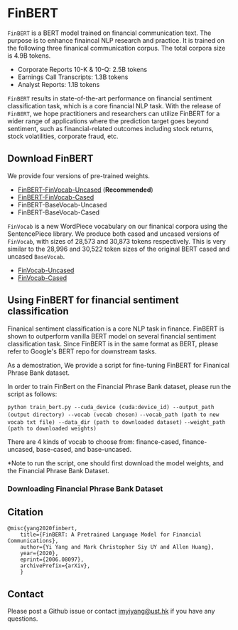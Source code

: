 # FinBERT

`FinBERT` is a BERT model trained on financial communication text. The purpose is to enhance finaincal NLP research and practice. It is trained on the following three finanical communication corpus. The total corpora size is 4.9B tokens.

* Corporate Reports 10-K & 10-Q: 2.5B tokens 
* Earnings Call Transcripts: 1.3B tokens
* Analyst Reports: 1.1B tokens

`FinBERT` results in state-of-the-art performance on financial sentiment classification task, which is a core financial NLP task. 
With the release of `FinBERT`, we hope practitioners and researchers can utilize FinBERT for a wider range of applications where the prediction target goes beyond sentiment, such as financial-related outcomes including stock returns, stock volatilities, corporate fraud, etc.

## Download FinBERT

We provide four versions of pre-trained weights. 
- [FinBERT-FinVocab-Uncased](https://gohkust-my.sharepoint.com/:f:/g/personal/imyiyang_ust_hk/EksJcamJpclJlbMweFfB5DQB1XrsxURYN5GSqZw3jmSeSw?e=KAyhsX) (**Recommended**)
- [FinBERT-FinVocab-Cased](https://gohkust-my.sharepoint.com/:f:/g/personal/imyiyang_ust_hk/EgJZkmPlrdBLj6Kb4RXxwGwBymku6G-47QQrPYYDPJfr1Q?e=xA978z)
- FinBERT-BaseVocab-Uncased
- FinBERT-BaseVocab-Cased

`FinVocab` is a new WordPiece vocabulary on our finanical corpora using the SentencePiece library. We produce both cased and uncased versions of `FinVocab`, with sizes of 28,573 and 30,873 tokens respectively. This is very similar to the 28,996 and 30,522 token sizes of the original BERT cased and uncased `BaseVocab`. 
- [FinVocab-Uncased](https://gohkust-my.sharepoint.com/:t:/g/personal/imyiyang_ust_hk/EchaAUzzYKhAidVhkqGp790BuA8UC5E9rTRhTmAnlGzZug?e=eniqml)
- [FinVocab-Cased](https://gohkust-my.sharepoint.com/:t:/g/personal/imyiyang_ust_hk/EX3C-KM9bTxOjdttsPslLZUBw_mh9Jdh8PB0WTv6b2tEIA?e=DYBVJY)

## Using FinBERT for financial sentiment classification

Finanical sentiment classification is a core NLP task in finance. FinBERT is shown to outperform vanilla BERT model on several financial sentiment classification task. Since FinBERT is in the same format as BERT, please refer to Google's BERT repo for downstream tasks. 

As a demostration, We provide a script for fine-tuning FinBERT for Finanical Phrase Bank dataset.

In order to train FinBert on the Financial Phrase Bank dataset, please run the script as follows:

`python train_bert.py --cuda_device (cuda:device_id) --output_path (output directory) --vocab (vocab chosen)`
 `--vocab_path (path to new vocab txt file) --data_dir (path to downloaded dataset)`
 `--weight_path (path to downloaded weights)`
 
There are 4 kinds of vocab to choose from: finance-cased, finance-uncased, base-cased, and base-uncased. 

*Note to run the script, one should first download the model weights, and the Financial Phrase Bank Dataset. 

### Downloading Financial Phrase Bank Dataset


## Citation
    @misc{yang2020finbert,
        title={FinBERT: A Pretrained Language Model for Financial Communications},
        author={Yi Yang and Mark Christopher Siy UY and Allen Huang},
        year={2020},
        eprint={2006.08097},
        archivePrefix={arXiv},
        }

## Contact
Please post a Github issue or contact [imyiyang@ust.hk](imyiyang@ust.hk) if you have any questions.
